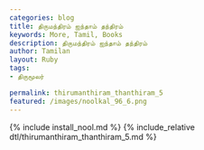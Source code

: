 ```yaml
---  
categories: blog  
title: திருமந்திரம் ஐந்தாம் தந்திரம்
keywords: More, Tamil, Books  
description: திருமந்திரம் ஐந்தாம் தந்திரம்
author: Tamilan  
layout: Ruby  
tags:     
- திருமூலர்

permalink: thirumanthiram_thanthiram_5  
featured: /images/noolkal_96_6.png  
---  
```

{% include install_nool.md %} 
{% include_relative dtl/thirumanthiram_thanthiram_5.md %} 
